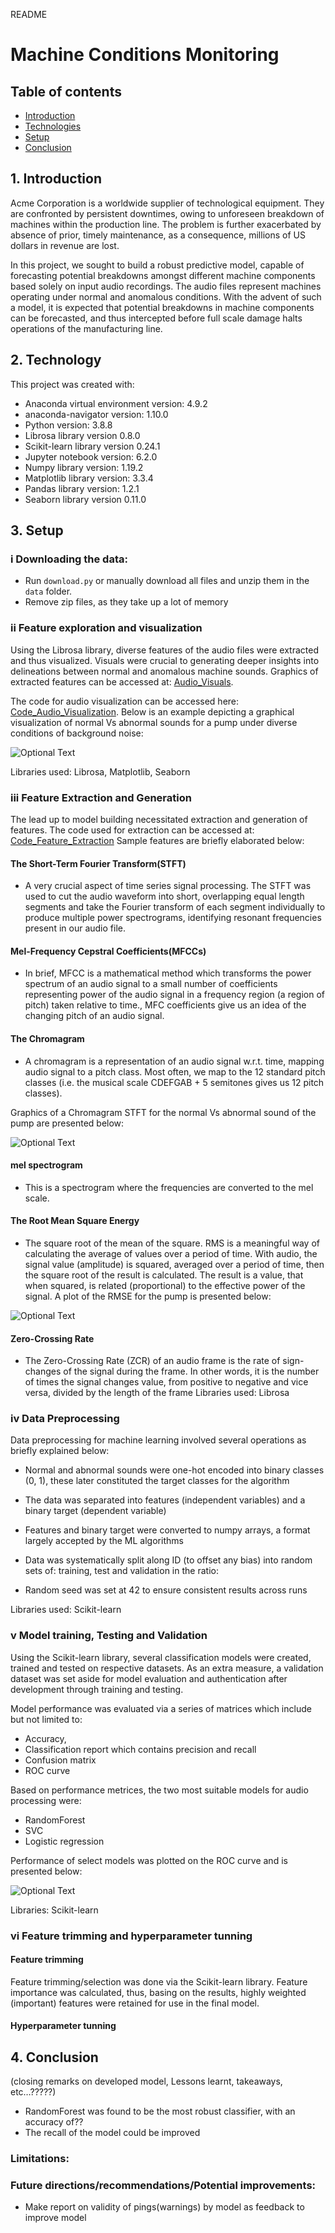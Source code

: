 README

# Machine Conditions Monitoring


## Table of contents
- [Introduction](#introduction)
- [Technologies](#technologies)
- [Setup](#setup)
- [Conclusion](#conclusion)



## 1. Introduction

Acme Corporation is a worldwide supplier of technological equipment. They are confronted by persistent downtimes, owing to unforeseen breakdown of machines within the production line. The problem is further exacerbated by absence of prior, timely maintenance, as a consequence, millions of US dollars in revenue are lost.   

In this project, we sought to build a robust predictive model, capable of forecasting potential breakdowns amongst different machine components based solely on input audio recordings. The audio files represent machines operating under normal and anomalous conditions. With the advent of such a model, it is expected that potential breakdowns in machine components can be forecasted, and thus intercepted before full scale damage halts operations of the manufacturing line.



## 2. Technology

This project was created with:

- Anaconda virtual environment version: 4.9.2
- anaconda-navigator version: 1.10.0
- Python version: 3.8.8
- Librosa library version 0.8.0
- Scikit-learn library version 0.24.1
- Jupyter notebook version: 6.2.0
- Numpy library version: 1.19.2
- Matplotlib library version: 3.3.4
- Pandas library version: 1.2.1
- Seaborn library version 0.11.0 


## 3. Setup

### i Downloading the data:

- Run ``download.py`` or manually download all files and unzip them in the ``data`` folder.
- Remove zip files, as they take up a lot of memory

### ii Feature exploration and visualization 

Using the Librosa library, diverse features of the audio files were extracted and thus visualized.
Visuals were crucial to generating deeper insights into delineations between normal and anomalous machine sounds. Graphics of extracted features can be accessed at: [Audio_Visuals](https://github.com/makyeme/Machine_conditions_monitoring/tree/DevelopmentMartin/Visuals). 

The code for audio visualization can be accessed here: [Code_Audio_Visualization](https://github.com/makyeme/Machine_conditions_monitoring/blob/Development/simon_the_explorer.ipynb).
Below is an example depicting a graphical visualization of normal Vs abnormal sounds for a pump under diverse conditions of background noise:



![Optional Text](https://github.com/makyeme/Machine_conditions_monitoring/blob/DevelopmentMartin/Visuals/Raw_AudioWaves/AudioWave_pump.PNG)


Libraries used: Librosa, Matplotlib, Seaborn

### iii Feature Extraction and Generation

The lead up to model building necessitated extraction and generation of features.
The code used for extraction can be accessed at: [Code_Feature_Extraction](https://github.com/makyeme/Machine_conditions_monitoring/blob/Development/feature_extraction.ipynb) 
Sample features are briefly elaborated below:

#### The Short-Term Fourier Transform(STFT)

- A very crucial aspect of time series signal processing. The STFT was used to  cut the audio waveform into short, overlapping equal length segments and take the Fourier transform of each segment individually to produce multiple power spectrograms, identifying resonant frequencies present in our audio file. 

#### Mel-Frequency Cepstral Coefficients(MFCCs)

- In brief, MFCC is a mathematical method which transforms the power spectrum of an audio signal to a small number of coefficients representing power of the audio signal in a frequency region (a region of pitch) taken relative to time., MFC coefficients give us an idea of the changing pitch of an audio signal.

#### The Chromagram 

- A chromagram is a representation of an audio signal w.r.t. time, mapping audio signal to a pitch class. Most often, we map to the 12 standard pitch classes (i.e. the musical scale CDEFGAB + 5 semitones gives us 12 pitch classes).

Graphics of a Chromagram STFT for the normal Vs abnormal sound of the pump are presented below:

![Optional Text](https://github.com/makyeme/Machine_conditions_monitoring/blob/DevelopmentMartin/Visuals/Audio_features/chroma_STFT_pump.PNG)



####  mel spectrogram 

- This is a spectrogram where the frequencies are converted to the mel scale.

#### The Root Mean Square Energy

- The square root of the mean of the square. RMS is a meaningful way of calculating the average of values over a period of time. With audio, the signal value (amplitude) is squared, averaged over a period of time, then the square root of the result is calculated. The result is a value, that when squared, is related (proportional) to the effective power of the signal. A plot of the RMSE for the pump is presented below:

![Optional Text](https://github.com/makyeme/Machine_conditions_monitoring/blob/DevelopmentMartin/Visuals/Audio_features/RMSE_pump.PNG)


#### Zero-Crossing Rate

- The Zero-Crossing Rate (ZCR) of an audio frame is the rate of sign-changes of the signal during the frame. In other words, it is the number of times the signal changes value, from positive to negative and vice versa, divided by the length of the frame
Libraries used: Librosa


### iv Data Preprocessing

Data preprocessing for machine learning  involved several operations as briefly explained below:

- Normal and abnormal sounds were one-hot encoded into binary classes (0, 1), these later constituted the target classes for the algorithm

- The data was separated into features (independent variables) and a binary target (dependent variable) 

- Features and binary target were converted to numpy arrays, a format largely accepted by the ML algorithms

- Data was systematically split along ID (to offset any bias) into random sets of: training, test and validation in the ratio: 

- Random seed was set at 42 to ensure consistent results across runs

Libraries used: Scikit-learn


### v Model training, Testing and Validation

Using the Scikit-learn library, several classification models were created, trained and tested on respective datasets. 
As an extra measure, a validation dataset was set aside for model evaluation and authentication after development through training and testing.

Model performance was evaluated via a series of matrices which include but not limited to:
- Accuracy,
- Classification report which contains precision and recall
- Confusion matrix 
- ROC curve

Based on performance metrices,  the two most suitable models for audio processing were:
- RandomForest
- SVC
- Logistic regression

Performance of select models was plotted on the ROC curve and is presented below: 


![Optional Text](https://github.com/makyeme/Machine_conditions_monitoring/blob/DevelopmentMartin/Visuals/ROC_curve/rocfinal.png)


Libraries: Scikit-learn


### vi Feature trimming and hyperparameter tunning

#### Feature trimming

Feature trimming/selection was done via the Scikit-learn library.
Feature importance was calculated, thus, basing on the results, highly weighted (important) features were retained for use in the final model.


#### Hyperparameter tunning



## 4. Conclusion

(closing remarks on developed model, Lessons learnt, takeaways, etc…?????)
- RandomForest was found to be the most robust classifier, with an accuracy of?? 
- The recall of the model could be improved 


### Limitations:


### Future directions/recommendations/Potential improvements:

- Make report on validity of pings(warnings) by model as feedback to improve model
